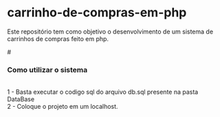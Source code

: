 # carrinho-de-compras-em-php
Este repositório tem como objetivo o desenvolvimento de um sistema de carrinhos de compras feito em php. <br />

#<h3>Como utilizar o sistema</h3> <br /> 
1 - Basta executar o codigo sql do arquivo db.sql presente na pasta DataBase <br />
2 - Coloque o projeto em um localhost.


